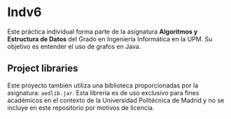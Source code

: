 Indv6
=====================================

Este práctica individual forma parte de la asignatura **Algoritmos y Estructura de Datos** del Grado en Ingeniería Informática en la UPM.
Su objetivo es entender el uso de grafos en Java.

## Project libraries

Este proyecto también utiliza una biblioteca proporcionadas por la asignatura: `aedlib.jar`. Esta librería es de uso exclusivo para fines académicos en el contexto de la Universidad Politécnica de Madrid y no se incluye en este repositorio por motivos de licencia.
